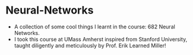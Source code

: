 # Neural-Networks
* A collection of some cool things I learnt in the course: 682 Neural Networks.
* I took this course at UMass Amherst inspired from Stanford University, taught diligently and meticulously by Prof. Erik Learned Miller!
